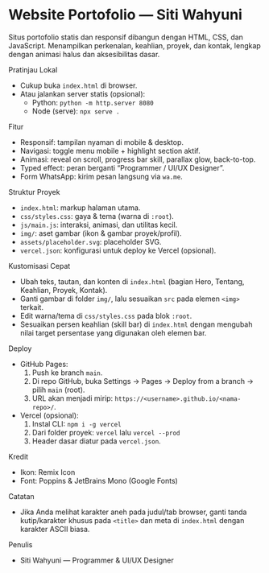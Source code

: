 Website Portofolio — Siti Wahyuni
=================================

Situs portofolio statis dan responsif dibangun dengan HTML, CSS, dan JavaScript. Menampilkan perkenalan, keahlian, proyek, dan kontak, lengkap dengan animasi halus dan aksesibilitas dasar.

Pratinjau Lokal
- Cukup buka `index.html` di browser.
- Atau jalankan server statis (opsional):
  - Python: `python -m http.server 8080`
  - Node (serve): `npx serve .`

Fitur
- Responsif: tampilan nyaman di mobile & desktop.
- Navigasi: toggle menu mobile + highlight section aktif.
- Animasi: reveal on scroll, progress bar skill, parallax glow, back-to-top.
- Typed effect: peran berganti “Programmer / UI/UX Designer”.
- Form WhatsApp: kirim pesan langsung via `wa.me`.

Struktur Proyek
- `index.html`: markup halaman utama.
- `css/styles.css`: gaya & tema (warna di `:root`).
- `js/main.js`: interaksi, animasi, dan utilitas kecil.
- `img/`: aset gambar (ikon & gambar proyek/profil).
- `assets/placeholder.svg`: placeholder SVG.
- `vercel.json`: konfigurasi untuk deploy ke Vercel (opsional).

Kustomisasi Cepat
- Ubah teks, tautan, dan konten di `index.html` (bagian Hero, Tentang, Keahlian, Proyek, Kontak).
- Ganti gambar di folder `img/`, lalu sesuaikan `src` pada elemen `<img>` terkait.
- Edit warna/tema di `css/styles.css` pada blok `:root`.
- Sesuaikan persen keahlian (skill bar) di `index.html` dengan mengubah nilai target persentase yang digunakan oleh elemen bar.

Deploy
- GitHub Pages:
  1) Push ke branch `main`.
  2) Di repo GitHub, buka Settings → Pages → Deploy from a branch → pilih `main` (root).
  3) URL akan menjadi mirip: `https://<username>.github.io/<nama-repo>/`.
- Vercel (opsional):
  1) Instal CLI: `npm i -g vercel`
  2) Dari folder proyek: `vercel` lalu `vercel --prod`
  3) Header dasar diatur pada `vercel.json`.

Kredit
- Ikon: Remix Icon
- Font: Poppins & JetBrains Mono (Google Fonts)

Catatan
- Jika Anda melihat karakter aneh pada judul/tab browser, ganti tanda kutip/karakter khusus pada `<title>` dan meta di `index.html` dengan karakter ASCII biasa.

Penulis
- Siti Wahyuni — Programmer & UI/UX Designer
